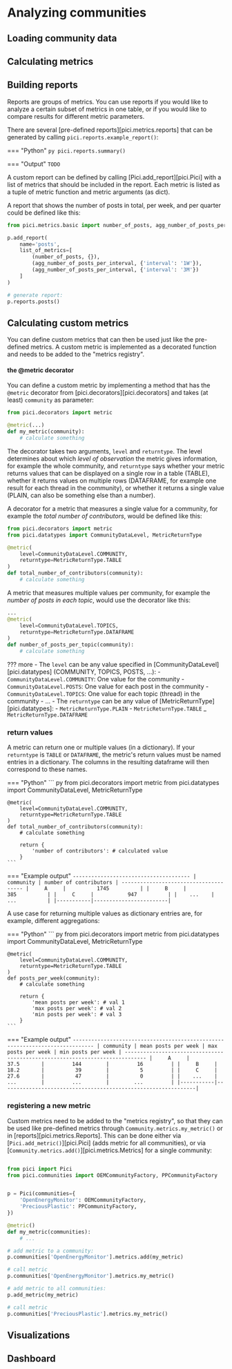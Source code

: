 
# Analyzing communities

## Loading community data

## Calculating metrics

## Building reports

Reports are groups of metrics. You can use reports if you would like to analyze a certain subset of metrics in one table, or if you would like to compare results for different metric parameters.

There are several [pre-defined reports][pici.metrics.reports] that can be generated by calling ``pici.reports.example_report()``:

=== "Python"
    ``` py
    pici.reports.summary()
    ```

=== "Output"
    ```
     TODO
    ```

A custom report can be defined by calling [Pici.add_report][pici.Pici] with a list of metrics that should be included in the report. Each metric is listed as a tuple of metric function and metric arguments (as dict).

A report that shows the number of posts in total, per week, and per quarter could be defined like this: 

``` py
from pici.metrics.basic import number_of_posts, agg_number_of_posts_per_interval

p.add_report(
    name='posts',
    list_of_metrics=[
        (number_of_posts, {}),
        (agg_number_of_posts_per_interval, {'interval': '1W'}),
        (agg_number_of_posts_per_interval, {'interval': '3M'})
    ]
)

# generate report:
p.reports.posts()
```

## Calculating custom metrics

You can define custom metrics that can then be used just like the pre-defined metrics. A custom metric is implemented as a decorated function and needs to be added to the "metrics registry".

#### the @metric decorator

You can define a custom metric by implementing a method that has the ``@metric`` decorator from [pici.decorators][pici.decorators] and takes (at least) ``community`` as parameter: 

``` py
from pici.decorators import metric

@metric(...)
def my_metric(community):
    # calculate something
```

The decorator takes two arguments, ``level`` and ``returntype``. The level determines about which *level of observation* the metric gives information, for example the whole community, and ``returntype`` says whether your metric returns values that can be displayed on a single row in a table (TABLE), whether it returns values on multiple rows (DATAFRAME, for example one result for each thread in the community), or whether it returns a single value (PLAIN, can also be something else than a number).

A decorator for a metric that measures a single value for a community, for example the *total number of contributors*, would be defined like this:

``` py
from pici.decorators import metric
from pici.datatypes import CommunityDataLevel, MetricReturnType

@metric(
    level=CommunityDataLevel.COMMUNITY,
    returntype=MetricReturnType.TABLE
)
def total_number_of_contributors(community):
    # calculate something
```

A metric that measures multiple values per community, for example the *number of posts in each topic*, would use the decorator like this:

``` py
...
@metric(
    level=CommunityDataLevel.TOPICS,
    returntype=MetricReturnType.DATAFRAME
)
def number_of_posts_per_topic(community):
    # calculate something
```

??? more
    - The ``level`` can be any value specified in [CommunityDataLevel][pici.datatypes] (COMMUNITY, TOPICS, POSTS, ...):
        - ``CommunityDataLevel.COMMUNITY``: One value for the community
        - ``CommunityDataLevel.POSTS``: One value for each post in the community
        - ``CommunityDataLevel.TOPICS``: One value for each topic (thread) in the community
        - ...
    - The ``returntype`` can be any value of [MetricReturnType][pici.datatypes]:
        - ``MetricReturnType.PLAIN``
        - ``MetricReturnType.TABLE``
        _ ``MetricReturnType.DATAFRAME``

### return values

A metric can return one or multiple values (in a dictionary). If your ``returntype`` is ``TABLE`` or ``DATAFRAME``, the metric's return values must be named entries in a dictionary. The columns in the resulting dataframe will then correspond to these names.

=== "Python"
    ``` py
    from pici.decorators import metric
    from pici.datatypes import CommunityDataLevel, MetricReturnType
    
    @metric(
        level=CommunityDataLevel.COMMUNITY,
        returntype=MetricReturnType.TABLE
    )
    def total_number_of_contributors(community):
        # calculate something
        
        return {
            'number of contributors': # calculated value
        }
    ```

=== "Example output"
    ```
    --------------------------------------
    | community | number of contributors |
    --------------------------------------
    |     A     |          1745          |
    |     B     |           385          |
    |     C     |           947          |
    |    ...    |           ...          |
    |-----------|------------------------|
    ```

A use case for returning multiple values as dictionary entries are, for example, different aggregations:

=== "Python"
    ``` py
    from pici.decorators import metric
    from pici.datatypes import CommunityDataLevel, MetricReturnType
    
    @metric(
        level=CommunityDataLevel.COMMUNITY,
        returntype=MetricReturnType.TABLE
    )
    def posts_per_week(community):
        # calculate something
        
        return {
            'mean posts per week': # val 1
            'max posts per week': # val 2
            'min posts per week': # val 3 
        }
    ```

=== "Example output"
    ```
    -----------------------------------------------------------------------------
    | community | mean posts per week | max posts per week | min posts per week |
    -----------------------------------------------------------------------------
    |     A     |          37.5       |         144        |         16         |
    |     B     |          18.2       |          39        |          5         |
    |     C     |          27.6       |          47        |          0         |
    |    ...    |          ...        |         ...        |        ...         |
    |-----------|---------------------------------------------------------------|
    ```

### registering a new metric

Custom metrics need to be added to the "metrics registry", so that they can be used like pre-defined metrics through ``Community.metrics.my_metric()`` or in [reports][pici.metrics.Reports]. This can be done either via [``Pici.add_metric()``][pici.Pici] (adds metric for all communities), or via [``Community.metrics.add()``][pici.metrics.Metrics] for a single community:

``` py

from pici import Pici
from pici.communities import OEMCommunityFactory, PPCommunityFactory


p = Pici(communities={
    'OpenEnergyMonitor': OEMCommunityFactory,
    'PreciousPlastic': PPCommunityFactory,
})

@metric()
def my_metric(communities):
    # ...

# add metric to a community:
p.communities['OpenEnergyMonitor'].metrics.add(my_metric)

# call metric
p.communities['OpenEnergyMonitor'].metrics.my_metric()

# add metric to all communities:
p.add_metric(my_metric)

# call metric
p.communities['PreciousPlastic'].metrics.my_metric()
```

## Visualizations

## Dashboard